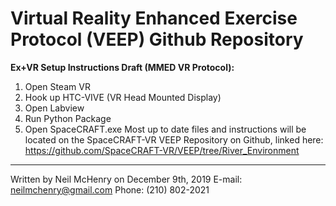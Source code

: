 # Virtual Reality Enhanced Exercise Protocol (VEEP) Github Repository

**Ex+VR Setup Instructions Draft (MMED VR Protocol):**
1.	Open Steam VR
2.	Hook up HTC-VIVE (VR Head Mounted Display)
3.	Open Labview
4.	Run Python Package
5.	Open SpaceCRAFT.exe
Most up to date files and instructions will be located on the SpaceCRAFT-VR VEEP Repository on Github, linked here:
https://github.com/SpaceCRAFT-VR/VEEP/tree/River_Environment
----------------
Written by Neil McHenry on December 9th, 2019
E-mail: neilmchenry@gmail.com
Phone: (210) 802-2021

